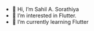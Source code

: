 - 👋 Hi, I’m Sahil A. Sorathiya
- 👀 I’m interested in Flutter.
- 🌱 I’m currently learning Flutter 

<!---
Sahil231102/Sahil231102 is a ✨ special ✨ repository because its `README.md` (this file) appears on your GitHub profile.
You can click the Preview link to take a look at your changes.
--->
